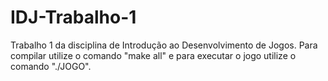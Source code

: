 # IDJ-Trabalho-1
Trabalho 1 da disciplina de Introdução ao Desenvolvimento de Jogos.
Para compilar utilize o comando "make all" e para executar o jogo utilize o comando "./JOGO".
